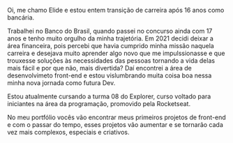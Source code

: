 Oi, me chamo Elide e estou entem transição de carreira após 16 anos como bancária.

Trabalhei no Banco do Brasil, quando passei no concurso ainda com 17 anos e tenho muito orgulho da minha trajetória.
Em 2021 decidi deixar a área financeira, pois percebi que havia cumprido minha missão naquela carreira e desejava muito aprender algo novo que me impulssionasse
e que trouxesse soluções às necessidades das pessoas tornando a vida delas mais fácil e por que não, mais divertida? 
Daí encontrei a área de desenvolvimeto front-end e estou vislumbrando muita coisa boa nessa minha nova jornada como futura Dev.

Estou atualmente cursando a turma 08 do Explorer, curso voltado para iniciantes na área da programação, promovido pela Rocketseat.

No meu portfólio vocês vão encontrar meus primeiros projetos de front-end e com o passar do tempo, esses projetos vão aumentar e se tornarão cada vez mais complexos, especiais e criativos.
